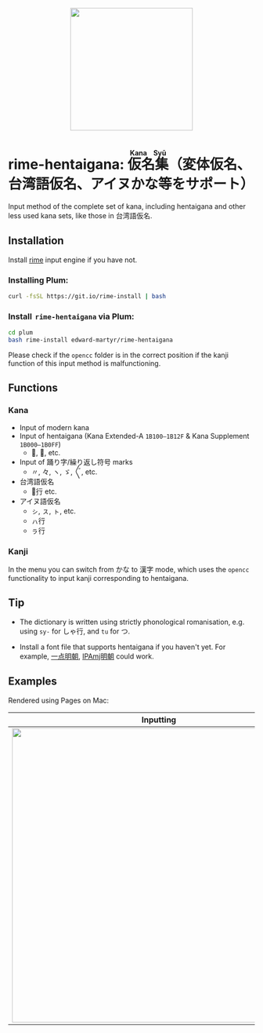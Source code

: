 <p align="center"><img src="https://cdn.jsdelivr.net/gh/edward-martyr/rime-hentaigana@b010312/images/logo.svg?sanitize=true"  height="250"/></p> 

# rime-hentaigana: <ruby>仮名集<rt>Kana Syū</ruby>（変体仮名、台湾語仮名、アイヌかな等をサポート）

Input method of the complete set of kana, including hentaigana and other less used kana sets, like those in 台湾語仮名. 

## Installation

Install [rime](https://rime.im/) input engine if you have not. 

### Installing Plum:

```bash
curl -fsSL https://git.io/rime-install | bash
```

### Install  `rime-hentaigana` via Plum:

```bash
cd plum
bash rime-install edward-martyr/rime-hentaigana
```

Please check if the `opencc` folder is in the correct position if the kanji function of this input method is malfunctioning. 

## Functions

### Kana

- Input of modern kana
- Input of hentaigana (Kana Extended-A `1B100–1B12F` & Kana Supplement `1B000–1B0FF`)
  - 𛀀, 𛀄, etc. 
- Input of 踊り字/繰り返し符号 marks
  - 〃, 々, ヽ, ゞ, 〴〵, etc. 
- 台湾語仮名
  - パ̣行 etc. 
- アイヌ語仮名
  - ㇱ, ㇲ, ㇳ, etc. 
  - ㇵ行
  - ㇻ行

### Kanji

In the menu you can switch from かな to 漢字 mode, which uses the `opencc` functionality to input kanji corresponding to hentaigana. 

## Tip

- The dictionary is written using strictly phonological romanisation, e.g. using `sy-` for しゃ行, and `tu` for つ. 

- Install a font file that supports hentaigana if you haven't yet. For example, [一点明朝](https://github.com/ichitenfont/I.Ming), [IPAmj明朝](https://mojikiban.ipa.go.jp/1300.html) could work. 

## Examples

Rendered using Pages on Mac:

| Inputting                                        | Result                                        |
| ------------------------------------------------ | --------------------------------------------- |
| <img src="https://cdn.jsdelivr.net/gh/edward-martyr/rime-hentaigana@b010312/images/inputting.png" height="600"/> | <img src="https://cdn.jsdelivr.net/gh/edward-martyr/rime-hentaigana@b010312/images/result.png" height="600"/> |

